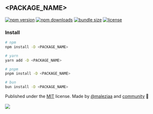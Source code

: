 ## <PACKAGE_NAME>

[![npm version](https://img.shields.io/npm/v/<PACKAGE_NAME>?color=yellow)](https://npmjs.com/package/<PACKAGE_NAME>)
[![npm downloads](https://img.shields.io/npm/dm/<PACKAGE_NAME>?color=yellow)](https://npmjs.com/package/<PACKAGE_NAME>)
[![bundle size](https://img.shields.io/bundlephobia/minzip/<PACKAGE_NAME>?color=yellow)](https://bundlephobia.com/package/<PACKAGE_NAME>)
[![license](https://img.shields.io/github/license/<PACKAGE_SCOPE>/<PACKAGE_NAME>?color=yellow)](https://github.com/<PACKAGE_SCOPE>/<PACKAGE_NAME>/blob/main/LICENSE)

### Install

```sh
# npm
npm install -D <PACKAGE_NAME>

# yarn
yarn add -D <PACKAGE_NAME>

# pnpm
pnpm install -D <PACKAGE_NAME>

# bun
bun install -D <PACKAGE_NAME>
```

Published under the [MIT](https://github.com/<PACKAGE_SCOPE>/<PACKAGE_NAME>/blob/main/LICENSE) license.
Made by [@malezjaa](https://github.com/<PACKAGE_SCOPE>)
and [community](https://github.com/<PACKAGE_SCOPE>/<PACKAGE_NAME>/graphs/contributors) 💛
<br><br>
<a href="https://github.com/<PACKAGE_SCOPE>/<PACKAGE_NAME>/graphs/contributors">
<img src="https://contrib.rocks/image?repo=<PACKAGE_SCOPE>/<PACKAGE_NAME>" />
</a>

